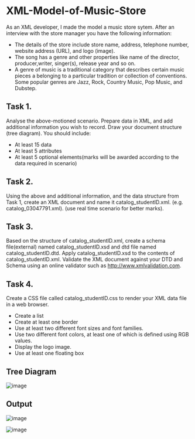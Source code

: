 # XML-Model-of-Music-Store
As an XML developer, I made the model a music store sytem.
After an interview with the store manager you have the following information:

- The details of the store include store name, address, telephone number, website address (URL), and logo (image).</li>
- The song has a genre and other properties like name of the director, producer,writer, singer(s), release year and so on.
- A genre of music is a traditional category that describes certain music pieces a belonging to a particular tradition or collection of conventions. Some popular genres are Jazz, Rock, Country Music, Pop Music, and Dubstep.
 
        
## Task 1.
Analyse the above-motioned scenario. Prepare data in XML, and add additional
information you wish to record. Draw your document structure (tree diagram). You should
include:
- At least 15 data
- At least 5 attributes
- At least 5 optional elements(marks will be awarded according to the data required in scenario)

## Task 2.
Using the above and additional information, and the data structure from Task 1, create
an XML document and name it catalog_studentID.xml. (e.g. catalog_03047791.xml).
(use real time scenario for better marks).

## Task 3.
Based on the structure of catalog_studentID.xml, create a schema file(external) named
catalog_studentID.xsd and dtd file named catalog_studentID.dtd. Apply
catalog_studentID.xsd to the contents of catalog_studentID.xml. Validate the XML
document against your DTD and Schema using an online validator such as
http://www.xmlvalidation.com.

## Task 4.
Create a CSS file called catalog_studentID.css to render your XML data file in a web browser.
- Create a list
- Create at least one border
- Use at least two different font sizes and font families.
- Use two different font colors, at least one of which is defined using RGB values.
- Display the logo image.
- Use at least one floating box

## Tree Diagram
![image](https://user-images.githubusercontent.com/65659902/126037409-1e390662-3977-4396-9061-4ddbcde9ab3b.png)

## Output
![image](https://user-images.githubusercontent.com/65659902/126037438-5a097975-34b6-4079-8ff9-b1f30544fa1e.png)

![image](https://user-images.githubusercontent.com/65659902/126037452-096f5022-076f-4b85-b244-a07b13604d13.png)
